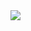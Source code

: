 <div ><img  src="https://github-profile-trophy.vercel.app/?username=DaHuaJia&theme=gruvbox&row=1&column=5&no-frame=true&no-bg=true" /><br/></div>